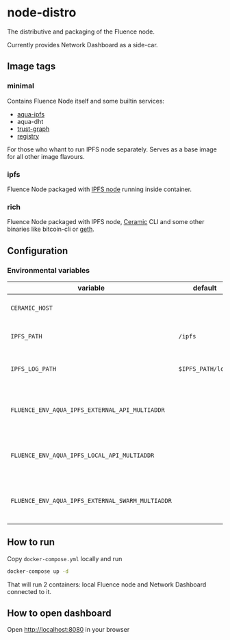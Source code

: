 # node-distro

The distributive and packaging of the Fluence node.

Currently provides Network Dashboard as a side-car.

## Image tags

### minimal

Contains Fluence Node itself and some builtin services:

- [aqua-ipfs](https://github.com/fluencelabs/aqua-ipfs)
- aqua-dht
- [trust-graph](https://github.com/fluencelabs/trust-graph)
- [registry](https://github.com/fluencelabs/registry)

For those who whant to run IPFS node separately. Serves as a base image for all
other image flavours.

### ipfs

Fluence Node packaged with
[IPFS node](https://docs.ipfs.io/how-to/command-line-quick-start/#take-your-node-online)
running inside container.

### rich

Fluence Node packaged with IPFS node,
[Ceramic](https://developers.ceramic.network/learn/welcome/) CLI and some other
binaries like bitcoin-cli or
[geth](https://geth.ethereum.org/docs/interface/command-line-options).

## Configuration

### Environmental variables

| variable                                         | default           | description                                 |
| ------------------------------------------------ | ----------------- | ------------------------------------------- |
| `CERAMIC_HOST`                                   |                   | ceramic daemon address                      |
| `IPFS_PATH`                                      | `/ipfs`           | IPFS node data directory                    |
| `IPFS_LOG_PATH`                                  | `$IPFS_PATH/logs` | directory where IPFS will store its logs    |
| `FLUENCE_ENV_AQUA_IPFS_EXTERNAL_API_MULTIADDR`   |                   | IPFS node address used by aqua-ipfs builtin |
| `FLUENCE_ENV_AQUA_IPFS_LOCAL_API_MULTIADDR`      |                   | IPFS node address used by aqua-ipfs builtin |
| `FLUENCE_ENV_AQUA_IPFS_EXTERNAL_SWARM_MULTIADDR` |                   | IPFS node address used by aqua-ipfs builtin |

## How to run

Copy `docker-compose.yml` locally and run

```bash
docker-compose up -d
```

That will run 2 containers: local Fluence node and Network Dashboard connected
to it.

## How to open dashboard

Open [http://localhost:8080](http://localhost:8080) in your browser
